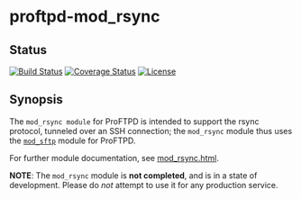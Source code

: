 proftpd-mod_rsync
=================

Status
------
[![Build Status](https://travis-ci.org/Castaglia/proftpd-mod_rsync.svg?branch=master)](https://travis-ci.org/Castaglia/proftpd-mod_rsync)
[![Coverage Status](https://coveralls.io/repos/github/Castaglia/proftpd-mod_rsync/badge.svg?branch=master)](https://coveralls.io/github/Castaglia/proftpd-mod_rsync?branch=master)
[![License](https://img.shields.io/badge/license-GPL-brightgreen.svg)](https://img.shields.io/badge/license-GPL-brightgreen.svg)


Synopsis
--------

The `mod_rsync module` for ProFTPD is intended to support the rsync protocol,
tunneled over an SSH connection; the `mod_rsync` module thus uses the
[`mod_sftp`](http://www.proftpd.org/docs/contrib/mod_sftp.html) module for
ProFTPD.

For further module documentation, see [mod_rsync.html](https://htmlpreview.github.io/?https://github.com/Castaglia/proftpd-mod_rsync/blob/master/mod_rsync.html).

**NOTE**: The `mod_rsync` module is **not completed**, and is in a state of
development.  Please do *not* attempt to use it for any production service.


